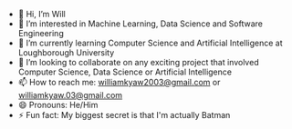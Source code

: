 - 👋 Hi, I’m Will
- 👀 I’m interested in Machine Learning, Data Science and Software Engineering
- 🌱 I’m currently learning Computer Science and Artificial Intelligence at Loughborough University
- 💞️ I’m looking to collaborate on any exciting project that involved Computer Science, Data Science or Artificial Intelligence
- 📫 How to reach me: williamkyaw2003@gmail.com or williamkyaw.03@gmail.com
- 😄 Pronouns: He/Him
- ⚡ Fun fact: My biggest secret is that I'm actually Batman

<!---
WilliamKyaww/WilliamKyaww is a ✨ special ✨ repository because its `README.md` (this file) appears on your GitHub profile.
You can click the Preview link to take a look at your changes.
--->

